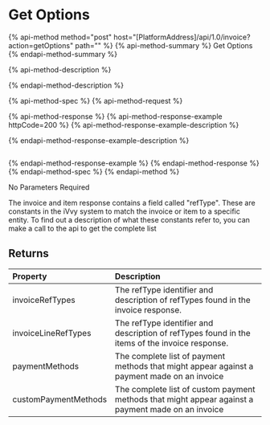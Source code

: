 # Get Options

{% api-method method="post" host="\[PlatformAddress\]/api/1.0/invoice?action=getOptions" path="" %}
{% api-method-summary %}
Get Options
{% endapi-method-summary %}

{% api-method-description %}

{% endapi-method-description %}

{% api-method-spec %}
{% api-method-request %}

{% api-method-response %}
{% api-method-response-example httpCode=200 %}
{% api-method-response-example-description %}

{% endapi-method-response-example-description %}

```text

```
{% endapi-method-response-example %}
{% endapi-method-response %}
{% endapi-method-spec %}
{% endapi-method %}

No Parameters Required

The invoice and item response contains a field called "refType". These are constants in the iVvy system to match the invoice or item to a specific entity. To find out a description of what these constants refer to, you can make a call to the api to get the complete list

## Returns

| Property | Description |
| :--- | :--- |
| invoiceRefTypes | The refType identifier and description of refTypes found in the invoice response. |
| invoiceLineRefTypes | The refType identifier and description of refTypes found in the items of the invoice response. |
| paymentMethods | The complete list of payment methods that might appear against a payment made on an invoice |
| customPaymentMethods | The complete list of custom payment methods that might appear against a payment made on an invoice |

